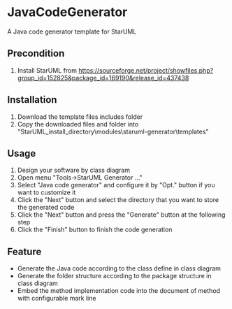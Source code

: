 JavaCodeGenerator
=================

A Java code generator template for StarUML


Precondition
------------
1. Install StarUML from https://sourceforge.net/project/showfiles.php?group_id=152825&package_id=169190&release_id=437438


Installation
------------
1. Download the template files includes folder
2. Copy the downloaded files and folder into "StarUML_install_directory\modules\staruml-generator\templates"


Usage
-----
1. Design your software by class diagram
2. Open menu "Tools->StarUML Generator ..."
3. Select "Java code generator" and configure it by "Opt." button if you want to customize it
4. Click the "Next" button and select the directory that you want to store the generated code
5. Click the "Next" button and press the "Generate" button at the following step
6. Click the "Finish" button to finish the code generation


Feature
-------
* Generate the Java code according to the class define in class diagram
* Generate the folder structure according to the package structure in class diagram
* Embed the method implementation code into the document of method with configurable mark line
